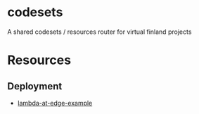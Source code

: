 # codesets
A shared codesets / resources router for virtual finland projects


# Resources

## Deployment

- [lambda-at-edge-example](https://github.com/simonschoof/lambda-at-edge-example)